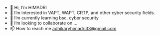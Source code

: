 - 👋 Hi, I’m HIMADRI
- 👀 I’m interested in VAPT, WAPT, CRTP, and other cyber security fields.
- 🌱 I’m currently learning bsc. cyber security
- 💞️ I’m looking to collaborate on ...
- 📫 How to reach me adhikaryhimadri33@gmail.com

<!---
HIM33/HIM33 is a ✨ special ✨ repository because its `README.md` (this file) appears on your GitHub profile.
You can click the Preview link to take a look at your changes.
--->
